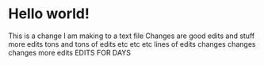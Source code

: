 # Hello world!
This is a change I am making to a text file
Changes are good
edits and stuff
more edits tons and tons of edits etc etc etc
lines of edits
changes changes changes
more edits
EDITS FOR DAYS